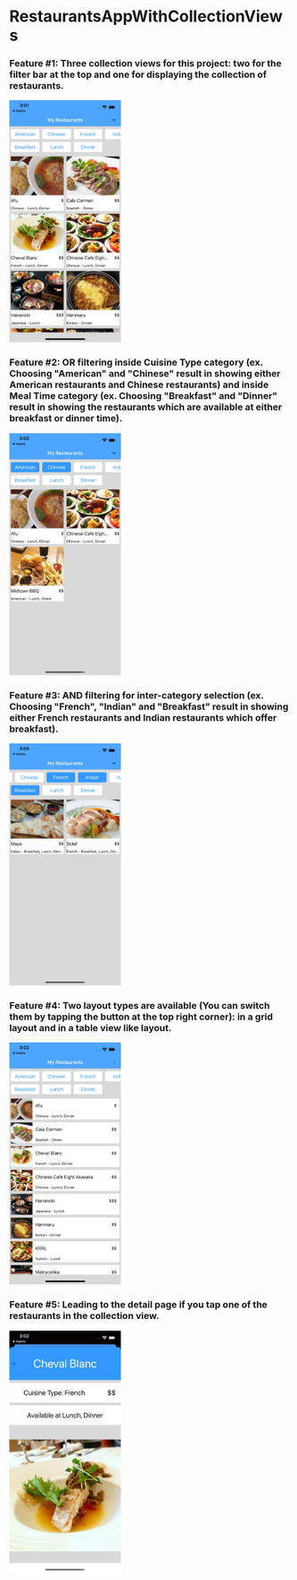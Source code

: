 # RestaurantsAppWithCollectionViews


### Feature #1: Three collection views for this project: two for the filter bar at the top and one for displaying the collection of restaurants.

<img src="https://github.com/YukiT1990/RestaurantsAppWithCollectionViews/blob/main/RestaurantsApp/Assets.xcassets/top.imageset/top.png" width="200">


### Feature #2: OR filtering inside Cuisine Type category (ex. Choosing "American" and "Chinese" result in showing either American restaurants and Chinese restaurants) and inside Meal Time category (ex. Choosing "Breakfast" and "Dinner" result in showing the restaurants which are available at either breakfast or dinner time).

<img src="https://github.com/YukiT1990/RestaurantsAppWithCollectionViews/blob/main/RestaurantsApp/Assets.xcassets/americanOrChinese.imageset/americanOrChinese.png" width="200">



### Feature #3: AND filtering for inter-category selection (ex. Choosing "French", "Indian" and "Breakfast" result in showing either French restaurants and Indian restaurants which offer breakfast).

<img src="https://github.com/YukiT1990/RestaurantsAppWithCollectionViews/blob/main/RestaurantsApp/Assets.xcassets/frenchOrIndianAndBreakfast.imageset/frenchOrIndianAndBreakfast.png" width="200">

### Feature #4: Two layout types are available (You can switch them by tapping the button at the top right corner): in a grid layout and in a table view like layout.

<img src="https://github.com/YukiT1990/RestaurantsAppWithCollectionViews/blob/main/RestaurantsApp/Assets.xcassets/linearLayout.imageset/linearLayout.png" width="200">

### Feature #5: Leading to the detail page if you tap one of the restaurants in the collection view.

<img src="https://github.com/YukiT1990/RestaurantsAppWithCollectionViews/blob/main/RestaurantsApp/Assets.xcassets/detailPage.imageset/detailPage.png" width="200">
 
